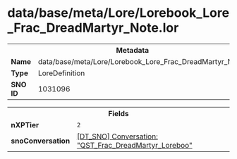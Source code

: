 <h1>data/base/meta/Lore/Lorebook_Lore_Frac_DreadMartyr_Note.lor</h1><table><tr><th colspan="100%">Metadata</th></tr><tr><td><b>Name</b></td><td>data/base/meta/Lore/Lorebook_Lore_Frac_DreadMartyr_Note.lor</td></tr><tr><td><b>Type</b></td><td>LoreDefinition</td></tr><tr><td><b>SNO ID</b></td><td>1031096</td></tr></table>

<table><tr><th colspan="100%">Fields</th></tr><tr><td><b>nXPTier</b></td><td><code>2</code></td></tr><tr><td><b>snoConversation</b></td><td><a href="..\Conversation\QST_Frac_DreadMartyr_Loreboo.cnv.md">[DT_SNO] Conversation: "QST_Frac_DreadMartyr_Loreboo"</a></td></tr></table>

